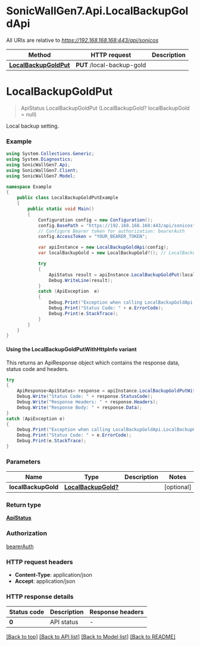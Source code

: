 # SonicWallGen7.Api.LocalBackupGoldApi

All URIs are relative to *https://192.168.168.168:443/api/sonicos*

| Method | HTTP request | Description |
|--------|--------------|-------------|
| [**LocalBackupGoldPut**](LocalBackupGoldApi.md#localbackupgoldput) | **PUT** /local-backup-gold |  |

<a id="localbackupgoldput"></a>
# **LocalBackupGoldPut**
> ApiStatus LocalBackupGoldPut (LocalBackupGold? localBackupGold = null)



Local backup setting.

### Example
```csharp
using System.Collections.Generic;
using System.Diagnostics;
using SonicWallGen7.Api;
using SonicWallGen7.Client;
using SonicWallGen7.Model;

namespace Example
{
    public class LocalBackupGoldPutExample
    {
        public static void Main()
        {
            Configuration config = new Configuration();
            config.BasePath = "https://192.168.168.168:443/api/sonicos";
            // Configure Bearer token for authorization: bearerAuth
            config.AccessToken = "YOUR_BEARER_TOKEN";

            var apiInstance = new LocalBackupGoldApi(config);
            var localBackupGold = new LocalBackupGold?(); // LocalBackupGold? |  (optional) 

            try
            {
                ApiStatus result = apiInstance.LocalBackupGoldPut(localBackupGold);
                Debug.WriteLine(result);
            }
            catch (ApiException  e)
            {
                Debug.Print("Exception when calling LocalBackupGoldApi.LocalBackupGoldPut: " + e.Message);
                Debug.Print("Status Code: " + e.ErrorCode);
                Debug.Print(e.StackTrace);
            }
        }
    }
}
```

#### Using the LocalBackupGoldPutWithHttpInfo variant
This returns an ApiResponse object which contains the response data, status code and headers.

```csharp
try
{
    ApiResponse<ApiStatus> response = apiInstance.LocalBackupGoldPutWithHttpInfo(localBackupGold);
    Debug.Write("Status Code: " + response.StatusCode);
    Debug.Write("Response Headers: " + response.Headers);
    Debug.Write("Response Body: " + response.Data);
}
catch (ApiException e)
{
    Debug.Print("Exception when calling LocalBackupGoldApi.LocalBackupGoldPutWithHttpInfo: " + e.Message);
    Debug.Print("Status Code: " + e.ErrorCode);
    Debug.Print(e.StackTrace);
}
```

### Parameters

| Name | Type | Description | Notes |
|------|------|-------------|-------|
| **localBackupGold** | [**LocalBackupGold?**](LocalBackupGold?.md) |  | [optional]  |

### Return type

[**ApiStatus**](ApiStatus.md)

### Authorization

[bearerAuth](../README.md#bearerAuth)

### HTTP request headers

 - **Content-Type**: application/json
 - **Accept**: application/json


### HTTP response details
| Status code | Description | Response headers |
|-------------|-------------|------------------|
| **0** | API status |  -  |

[[Back to top]](#) [[Back to API list]](../README.md#documentation-for-api-endpoints) [[Back to Model list]](../README.md#documentation-for-models) [[Back to README]](../README.md)

